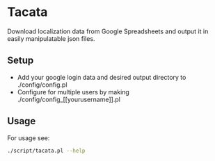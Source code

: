 # Tacata #

Download localization data from Google Spreadsheets and output it in easily manipulatable json files.

## Setup ##

* Add your google login data and desired output directory to ./config/config.pl
* Configure for multiple users by making ./config/config_[[yourusername]].pl 

## Usage ##

For usage see:
```bash
./script/tacata.pl --help 
```
